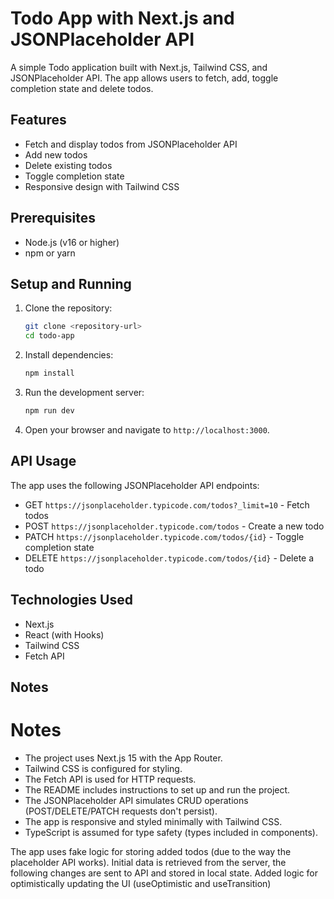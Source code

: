 # Todo App with Next.js and JSONPlaceholder API

A simple Todo application built with Next.js, Tailwind CSS, and JSONPlaceholder API. The app allows users to fetch, add, toggle completion state and delete todos.

## Features

-   Fetch and display todos from JSONPlaceholder API
-   Add new todos
-   Delete existing todos
-   Toggle completion state
-   Responsive design with Tailwind CSS

## Prerequisites

-   Node.js (v16 or higher)
-   npm or yarn

## Setup and Running

1. Clone the repository:

    ```bash
    git clone <repository-url>
    cd todo-app
    ```

2. Install dependencies:

    ```bash
    npm install
    ```

3. Run the development server:

    ```bash
    npm run dev
    ```

4. Open your browser and navigate to `http://localhost:3000`.

## API Usage

The app uses the following JSONPlaceholder API endpoints:

-   GET `https://jsonplaceholder.typicode.com/todos?_limit=10` - Fetch todos
-   POST `https://jsonplaceholder.typicode.com/todos` - Create a new todo
-   PATCH `https://jsonplaceholder.typicode.com/todos/{id}` - Toggle completion state
-   DELETE `https://jsonplaceholder.typicode.com/todos/{id}` - Delete a todo

## Technologies Used

-   Next.js
-   React (with Hooks)
-   Tailwind CSS
-   Fetch API

## Notes

# Notes

-   The project uses Next.js 15 with the App Router.
-   Tailwind CSS is configured for styling.
-   The Fetch API is used for HTTP requests.
-   The README includes instructions to set up and run the project.
-   The JSONPlaceholder API simulates CRUD operations (POST/DELETE/PATCH requests don't persist).
-   The app is responsive and styled minimally with Tailwind CSS.
-   TypeScript is assumed for type safety (types included in components).

The app uses fake logic for storing added todos (due to the way the placeholder API works). Initial data is retrieved from the server, the following changes are sent to API and stored in local state.
Added logic for optimistically updating the UI (useOptimistic and useTransition)

